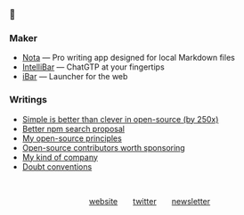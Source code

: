 ### 👋

### Maker

- [Nota](https://nota.md/) — Pro writing app designed for local Markdown files
- [IntelliBar](https://intellibar.app/) — ChatGTP at your fingertips
- [iBar](https://ibar.app/) — Launcher for the web

### Writings

- [Simple is better than clever in open-source (by 250x)](https://astoilkov.com/simple-is-better-than-clever-in-open-source-by-250x)
- [Better npm search proposal](https://astoilkov.com/better-npm-search-proposal)
- [My open-source principles](https://astoilkov.com/my-open-source-principles)
- [Open-source contributors worth sponsoring](https://astoilkov.com/open-source-contributors-worth-sponsoring)
- [My kind of company](https://astoilkov.com/my-kind-of-company)
- [Doubt conventions](https://astoilkov.com/doubt-conventions)

<p>&nbsp;</p>

<p align="center">
  <a href="https://astoilkov.com/">website</a>
  &nbsp;
  &nbsp;
  &nbsp;
  <a href="https://twitter.com/antoniostoilkov">twitter</a>
  &nbsp;
  &nbsp;
  &nbsp;
  <a href="https://astoilkov.com/newsletter">newsletter</a>
</p>

